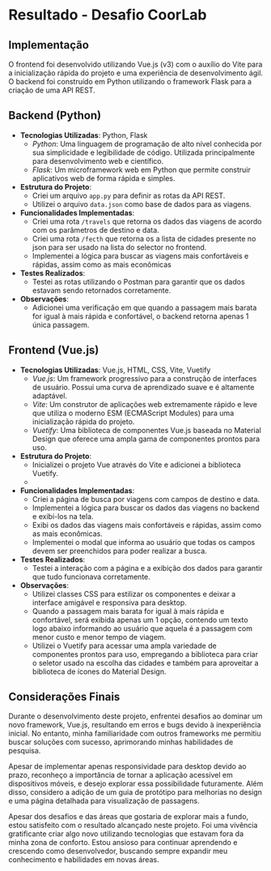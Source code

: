 # Resultado - Desafio CoorLab

## Implementação
O frontend foi desenvolvido utilizando Vue.js (v3) com o auxílio do Vite para a inicialização rápida do projeto e uma experiência de desenvolvimento ágil. O backend foi construído em Python utilizando o framework Flask para a criação de uma API REST.


## Backend (Python)

- **Tecnologias Utilizadas**: Python, Flask
  - *Python*: Uma linguagem de programação de alto nível conhecida por sua simplicidade e legibilidade de código. Utilizada principalmente para desenvolvimento web e científico.
  - *Flask*: Um microframework web em Python que permite construir aplicativos web de forma rápida e simples.
- **Estrutura do Projeto**: 
  - Criei um arquivo `app.py` para definir as rotas da API REST.
  - Utilizei o arquivo `data.json` como base de dados para as viagens.
- **Funcionalidades Implementadas**:
  - Criei uma rota `/travels` que retorna os dados das viagens de acordo com os parâmetros de destino e data.
  - Criei uma rota `/fecth` que retorna os a lista de cidades presente no json para ser usado na lista do selector no frontend.
  - Implementei a lógica para buscar as viagens mais confortáveis e rápidas, assim como as mais econômicas
- **Testes Realizados**:
  - Testei as rotas utilizando o Postman para garantir que os dados estavam sendo retornados corretamente.
- **Observações**:
  - Adicionei uma verificação em que quando a passagem mais barata for igual à mais rápida e confortável, o backend retorna apenas 1 única passagem.

## Frontend (Vue.js)

- **Tecnologias Utilizadas**: Vue.js, HTML, CSS, Vite, Vuetify
  - *Vue.js*: Um framework progressivo para a construção de interfaces de usuário. Possui uma curva de aprendizado suave e é altamente adaptável.
  - *Vite*: Um construtor de aplicações web extremamente rápido e leve que utiliza o moderno ESM (ECMAScript Modules) para uma inicialização rápida do projeto.
  - *Vuetify*: Uma biblioteca de componentes Vue.js baseada no Material Design que oferece uma ampla gama de componentes prontos para uso.
- **Estrutura do Projeto**:
  - Inicializei o projeto Vue através do Vite e adicionei a biblioteca Vuetify.
  - 
- **Funcionalidades Implementadas**:
  - Criei a página de busca por viagens com campos de destino e data.
  - Implementei a lógica para buscar os dados das viagens no backend e exibi-los na tela.
  - Exibi os dados das viagens mais confortáveis e rápidas, assim como as mais econômicas.
  - Implementei o modal que informa ao usuário que todas os campos devem ser preenchidos para poder realizar a busca.
- **Testes Realizados**:
  - Testei a interação com a página e a exibição dos dados para garantir que tudo funcionava corretamente.
- **Observações**:
  - Utilizei classes CSS para estilizar os componentes e deixar a interface amigável e responsiva para desktop.
  - Quando a passagem mais barata for igual à mais rápida e confortável, será exibida apenas um 1 opção, contendo um texto logo abaixo informando ao usuário que aquela é a passagem com menor custo e menor tempo de viagem.
  - Utilizei o Vuetify para acessar uma ampla variedade de componentes prontos para uso, empregando a biblioteca para criar o seletor usado na escolha das cidades e também para aproveitar a biblioteca de ícones do Material Design.

## Considerações Finais

Durante o desenvolvimento deste projeto, enfrentei desafios ao dominar um novo framework, Vue.js, resultando em erros e bugs devido à inexperiência inicial. No entanto, minha familiaridade com outros frameworks me permitiu buscar soluções com sucesso, aprimorando minhas habilidades de pesquisa.

Apesar de implementar apenas responsividade para desktop devido ao prazo, reconheço a importância de tornar a aplicação acessível em dispositivos móveis, e desejo explorar essa possibilidade futuramente. Além disso, considero a adição de um guia de protótipo para melhorias no design e uma página detalhada para visualização de passagens.

Apesar dos desafios e das áreas que gostaria de explorar mais a fundo, estou satisfeito com o resultado alcançado neste projeto. Foi uma vivência gratificante criar algo novo utilizando tecnologias que estavam fora da minha zona de conforto. Estou ansioso para continuar aprendendo e crescendo como desenvolvedor, buscando sempre expandir meu conhecimento e habilidades em novas áreas.
